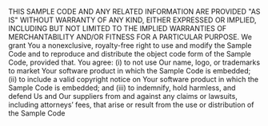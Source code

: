 THIS SAMPLE CODE AND ANY RELATED INFORMATION ARE PROVIDED "AS IS" WITHOUT WARRANTY OF ANY KIND, EITHER EXPRESSED OR IMPLIED,
INCLUDING BUT NOT LIMITED TO THE IMPLIED WARRANTIES OF MERCHANTABILITY AND/OR FITNESS FOR A PARTICULAR PURPOSE.
We grant You a nonexclusive, royalty-free right to use and modify the Sample Code and to reproduce and distribute the
object code form of the Sample Code, provided that. You agree: (i) to not use Our name, logo, or trademarks to market Your
software product in which the Sample Code is embedded; (ii) to include a valid copyright notice on Your software product in
which the Sample Code is embedded; and (iii) to indemnify, hold harmless, and defend Us and Our suppliers from and against
any claims or lawsuits, including attorneys’ fees, that arise or result from the use or distribution of the Sample Code
